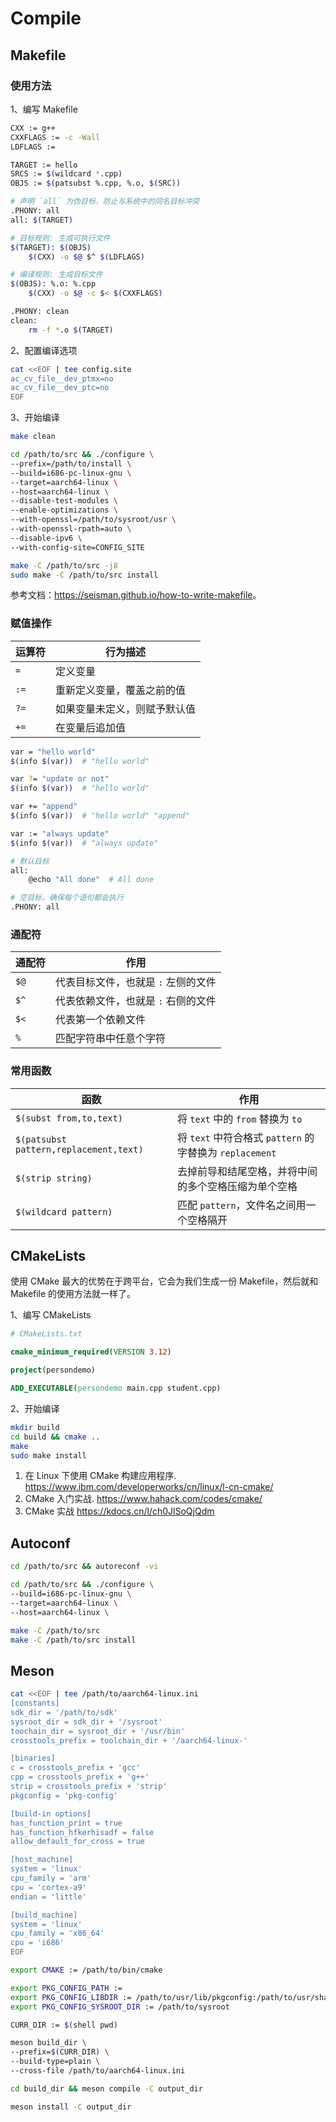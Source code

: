 # Compile

## Makefile

### 使用方法

1、编写 Makefile

```bash
CXX := g++
CXXFLAGS := -c -Wall
LDFLAGS :=

TARGET := hello
SRCS := $(wildcard *.cpp)
OBJS := $(patsubst %.cpp, %.o, $(SRC))

# 声明 `all` 为伪目标，防止与系统中的同名目标冲突
.PHONY: all
all: $(TARGET)

# 目标规则: 生成可执行文件
$(TARGET): $(OBJS)
    $(CXX) -o $@ $^ $(LDFLAGS)

# 编译规则: 生成目标文件
$(OBJS): %.o: %.cpp
    $(CXX) -o $@ -c $< $(CXXFLAGS)

.PHONY: clean
clean:
    rm -f *.o $(TARGET)
```

2、配置编译选项

```bash
cat <<EOF | tee config.site
ac_cv_file__dev_ptmx=no
ac_cv_file__dev_ptc=no
EOF
```

3、开始编译

```bash
make clean

cd /path/to/src && ./configure \
--prefix=/path/to/install \
--build=i686-pc-linux-gnu \
--target=aarch64-linux \
--host=aarch64-linux \
--disable-test-modules \
--enable-optimizations \
--with-openssl=/path/to/sysroot/usr \
--with-openssl-rpath=auto \
--disable-ipv6 \
--with-config-site=CONFIG_SITE

make -C /path/to/src -j8
sudo make -C /path/to/src install
```

参考文档：<https://seisman.github.io/how-to-write-makefile>。

### 赋值操作

|运算符|行为描述|
|---|---|
|`=`|定义变量 |
|`:=`|重新定义变量，覆盖之前的值 |
|`?=`|如果变量未定义，则赋予默认值 |
|`+=`|在变量后追加值 |
```bash
var = "hello world"
$(info $(var))  # "hello world"

var ?= "update or not"
$(info $(var))  # "hello world"

var += "append"
$(info $(var))  # "hello world" "append"

var := "always update"
$(info $(var))  # "always update"

# 默认目标
all: 
	@echo "All done"  # All done

# 空目标，确保每个语句都会执行
.PHONY: all
```

### 通配符

| 通配符 | 作用                                |
| ------ | ----------------------------------- |
| `$@`   | 代表目标文件，也就是 `:` 左侧的文件 |
| `$^`   | 代表依赖文件，也就是 `:` 右侧的文件 |
| `$<`   | 代表第一个依赖文件                  |
| `%`    | 匹配字符串中任意个字符              |

### 常用函数

| 函数                                   | 作用                                                    |
| -------------------------------------- | ------------------------------------------------------- |
| `$(subst from,to,text)`                | 将 `text` 中的 `from` 替换为 `to`                       |
| `$(patsubst pattern,replacement,text)` | 将 `text` 中符合格式 `pattern` 的字替换为 `replacement` |
| `$(strip string)`                      | 去掉前导和结尾空格，并将中间的多个空格压缩为单个空格    |
| `$(wildcard pattern)`                  | 匹配 `pattern`，文件名之间用一个空格隔开                |

## CMakeLists

使用 CMake 最大的优势在于跨平台，它会为我们生成一份 Makefile，然后就和 Makefile 的使用方法就一样了。

1、编写 CMakeLists

```cmake
# CMakeLists.txt

cmake_minimum_required(VERSION 3.12)

project(persondemo)

ADD_EXECUTABLE(persondemo main.cpp student.cpp)
```

2、开始编译

```bash
mkdir build
cd build && cmake ..
make
sudo make install
```

1. 在 Linux 下使用 CMake 构建应用程序. <https://www.ibm.com/developerworks/cn/linux/l-cn-cmake/>
2. CMake 入门实战. <https://www.hahack.com/codes/cmake/>
3. CMake 实战 <https://kdocs.cn/l/ch0JlSoQjQdm>

## Autoconf

```bash
cd /path/to/src && autoreconf -vi

cd /path/to/src && ./configure \
--build=i686-pc-linux-gnu \
--target=aarch64-linux \
--host=aarch64-linux \

make -C /path/to/src
make -C /path/to/src install
```

## Meson

```bash
cat <<EOF | tee /path/to/aarch64-linux.ini
[constants]
sdk_dir = '/path/to/sdk'
sysroot_dir = sdk_dir + '/sysroot'
toochain_dir = sysroot_dir + '/usr/bin'
crosstools_prefix = toolchain_dir + '/aarch64-linux-'

[binaries]
c = crosstools_prefix + 'gcc'
cpp = crosstools_prefix + 'g++'
strip = crosstools_prefix + 'strip'
pkgconfig = 'pkg-config'

[build-in options]
has_function_print = true
has_function_hfkerhisadf = false
allow_default_for_cross = true

[host_machine]
system = 'linux'
cpu_family = 'arm'
cpu = 'cortex-a9'
endian = 'little'

[build_machine]
system = 'linux'
cpu_family = 'x86_64'
cpu = 'i686'
EOF
```

```bash
export CMAKE := /path/to/bin/cmake

export PKG_CONFIG_PATH :=
export PKG_CONFIG_LIBDIR := /path/to/usr/lib/pkgconfig:/path/to/usr/share/pkgconfig
export PKG_CONFIG_SYSROOT_DIR := /path/to/sysroot

CURR_DIR := $(shell pwd)

meson build_dir \
--prefix=$(CURR_DIR) \
--build-type=plain \
--cross-file /path/to/aarch64-linux.ini

cd build_dir && meson compile -C output_dir

meson install -C output_dir
```
